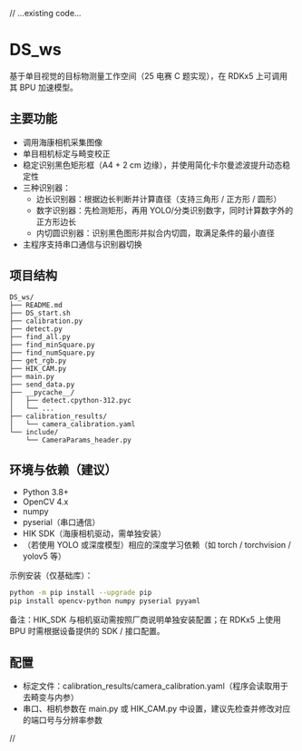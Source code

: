 // ...existing code...
# DS_ws

基于单目视觉的目标物测量工作空间（25 电赛 C 题实现），在 RDKx5 上可调用其 BPU 加速模型。

## 主要功能
- 调用海康相机采集图像
- 单目相机标定与畸变校正
- 稳定识别黑色矩形框（A4 + 2 cm 边缘），并使用简化卡尔曼滤波提升动态稳定性
- 三种识别器：
  - 边长识别器：根据边长判断并计算直径（支持三角形 / 正方形 / 圆形）
  - 数字识别器：先检测矩形，再用 YOLO/分类识别数字，同时计算数字外的正方形边长
  - 内切圆识别器：识别黑色图形并拟合内切圆，取满足条件的最小直径
- 主程序支持串口通信与识别器切换

## 项目结构

```text
DS_ws/
├── README.md
├── DS_start.sh
├── calibration.py
├── detect.py
├── find_all.py
├── find_minSquare.py
├── find_numSquare.py
├── get_rgb.py
├── HIK_CAM.py
├── main.py
├── send_data.py
├── __pycache__/
│   ├── detect.cpython-312.pyc
│   └── ...
├── calibration_results/
│   └── camera_calibration.yaml
└── include/
    └── CameraParams_header.py
```

## 环境与依赖（建议）
- Python 3.8+
- OpenCV 4.x
- numpy
- pyserial（串口通信）
- HIK SDK（海康相机驱动，需单独安装）
- （若使用 YOLO 或深度模型）相应的深度学习依赖（如 torch / torchvision / yolov5 等）

示例安装（仅基础库）：
```bash
python -m pip install --upgrade pip
pip install opencv-python numpy pyserial pyyaml
```

备注：HIK_SDK 与相机驱动需按照厂商说明单独安装配置；在 RDKx5 上使用 BPU 时需根据设备提供的 SDK / 接口配置。

## 配置
- 标定文件：calibration_results/camera_calibration.yaml（程序会读取用于去畸变与内参）
- 串口、相机参数在 main.py 或 HIK_CAM.py 中设置，建议先检查并修改对应的端口号与分辨率参数



//